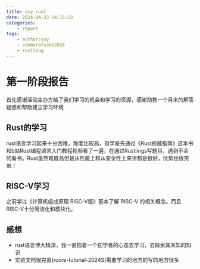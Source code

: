 ```yaml
---
title: ssy_rust
date: 2024-04-23 14:15:13
categories:
    - report
tags:
    - author:ssy
    - summerofcode2024
    - rustling
---
```



# 第一阶段报告

首先感谢活动主办方给了我们学习的机会和学习的资源，感谢助教一个月来的解答疑惑和帮助建立学习环境

<!-- more -->

## Rust的学习

rust语言学习起来十分困难，难度比较高，自学是先通过《Rust权威指南》这本书和b站Rust编程语言入门教程视频看了一遍，在通过Rustlings写题目，遇到不会的看书。Rust虽然难度高但是从性能上和从安全性上来讲都是很好，优势也很突出！

## RISC-V学习

之前学过《计算机组成原理 RISC-V版》基本了解 RISC-V 的相关概念。而且RISC-V十分简洁化和模块化。


## 感想

- rust语言博大精深，我一直抱着一个初学者的心态去学习，去探索其未知的知识
- 实验文档很完善(rcore-tutorial-2024S)需要学习的地方的写的地方很多